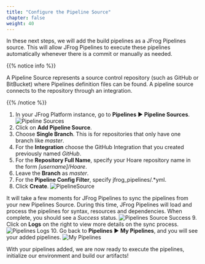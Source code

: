```yaml
---
title: "Configure the Pipeline Source"
chapter: false
weight: 40
---
```


In these next steps, we will add the build pipelines as a JFrog Pipelines source. This will allow JFrog Pipelines to execute these pipelines automatically whenever there is a commit or manually as needed.

{{% notice info %}}
<p style='text-align: left;'>
A Pipeline Source represents a source control repository (such as GitHub or BitBucket) where Pipelines definition files can be found. A pipeline source connects to the repository through an integration.
</p>
{{% /notice %}}

1. In your JFrog Platform instance, go to **Pipelines** ► **Pipeline Sources**.
![Pipeline Sources](/images/pipeline-sources.png)
2. Click on **Add Pipeline Source**.
3. Choose **Single Branch**. This is for repositories that only have one branch like _master_.
4. For the **Integration** choose the GitHub Integration that you created previously named _GitHub_.
5. For the **Repository Full Name**, specify your Hoare repository name in the form _[username]/Hoare_.
6. Leave the **Branch** as _master_.
7. For the **Pipeline Config Filter**, specify jfrog_pipelines/.*yml.
8. Click **Create**.
![PipelineSource](/images/add-pipeline-source.png)

It will take a few moments for JFrog Pipelines to sync the pipelines from your new Pipelines Source. During this time, JFrog Pipelines will load and process the pipelines for syntax, resources and dependencies. When complete, you should see a _Success_ status. 
![Pipelines Source Success](/images/pipeline-source-success.png)
9. Click on **Logs** on the right to view more details on the sync process.
![Pipelines Logs](/images/pipeline-log.png)
10. Go back to **Pipelines** ► **My Pipelines**, and you will see your added pipelines.
![My Pipelines](/images/pipelines-list.png)

With your pipelines added, we are now ready to execute the pipelines, initialize our environment and build our artifacts!

